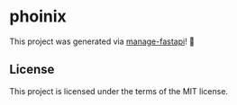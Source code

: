 # phoinix

This project was generated via [manage-fastapi](https://ycd.github.io/manage-fastapi/)! :tada:

## License

This project is licensed under the terms of the MIT license.
